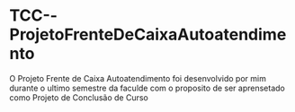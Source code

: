# TCC--ProjetoFrenteDeCaixaAutoatendimento
O Projeto Frente de Caixa Autoatendimento foi desenvolvido por mim durante o ultimo semestre da faculde com o proposito de ser aprensetado como Projeto de Conclusão de Curso
